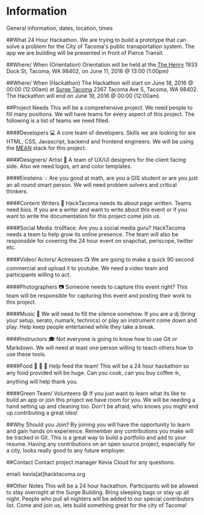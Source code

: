 # Information
General information, dates, location, times

##What
24 Hour Hackathon. We are trying to build a prototype that can solve a problem for the City of Tacoma's public transportation system. The app we are building will be presented in front of Pierce Transit. 

##Where/ When (Orientation)
Orientation will be held at the [The Henry](http://www.thehenryapartments.com/photogallery.aspx) 1933 Dock St, Tacoma, WA 98402, on June 11, 2016 @ 13:00 (1:00pm)

##Where/ When (Hackathon)
The Hackathon will start on June 18, 2016 @ 00:00 (12:00am) at [Surge Tacoma](http://www.surgetacoma.com/) 2367 Tacoma Ave S, Tacoma, WA 98402. The Hackathon will end on June 19, 2016 @ 00:00 (12:00am).

##Project Needs
This will be a comprehensive project. We need people to fill many positions. We will have teams for every aspect of this project. The following is a list of teams we need filled.

####Developers :computer:
A core team of developers. Skills we are looking for are HTML, CSS, Javascript, backend and frontend engineers. We will be using the [MEAN](http://mean.io/#!/) stack for this project. 

####Designers/ Artist :art:
A team of UX/UI designers for the client facing side. Also we need logos, art and color templates.

####Einsteins :bulb:
Are you good at math, are you a GIS student or are you just an all round smart person. We will need problem solvers and critical thinkers.

####Content Writers :pencil:
HackTacoma needs its about page written. Teams need bios. If you are a writer and want to write about this event or if you want to write the documentation for this project come join us.

####Social Media :trollface:
Are you a social media guru? HackTacoma needs a team to help grow its online presence. The team will also be responsible for covering the 24 hour event on snapchat, periscope, twitter etc.

####Video/ Actors/ Actresses :tv:
We are going to make a quick 90 second commercial and upload it to youtube. We need a video team and participants willing to act.

####Photographers :camera:
Someone needs to capture this event right? This team will be responsible for capturing this event and posting their work to this project.

####Music :musical_note:
We will need to fill the silence somehow. If you are a dj (bring your setup, serato, numark, technics) or play an instrument come down and play. Help keep people entertained while they take a break. 

####Instructors :mortar_board:
Not everyone is going to know how to use Git or Markdown. We will need at least one person willing to teach others how to use these tools.

####Food :pizza: :cookie: :fries:
Help feed the team! This will be a 24 hour hackathon so any food provided will be huge. Can you cook, can you buy coffee :coffee:, anything will help thank you. 

####Green Team/ Volunteers :smile:
If you just want to learn what its like to build an app or join this project we have room for you. We will be needing a hand setting up and cleaning too. Don't be afraid, who knows you might end up contributing a great idea!

##Why Should you Join?
By joining you will have the opportunity to learn and gain hands on experience. Remember any contributions you make will be tracked in Git. This is a great way to build a portfolio and add to your resume. Having any contributions on an open source project, especially for a city, looks really good to any future employer.  

##Contact
Contact project manager Kevia Cloud for any questions. 

email: kevia[at]hacktacoma.org

##Other Notes
This will be a 24 hour hackathon. Participants will be allowed to stay overnight at the Surge Building. Bring sleeping bags or stay up all night. People who pull all nighters will be added to our special contributors list. Come and join us, lets build something great for the city of Tacoma!
